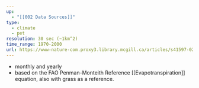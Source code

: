 ```yaml
---
up:
  - "[[002 Data Sources]]"
type:
  - climate
  - pet
resolution: 30 sec (~1km^2)
time_range: 1970-2000
url: https://www-nature-com.proxy3.library.mcgill.ca/articles/s41597-022-01493-1
---
```

- monthly and yearly
- based on the FAO Penman-Monteith Reference [[Evapotranspiration]] equation, also with grass as a reference.